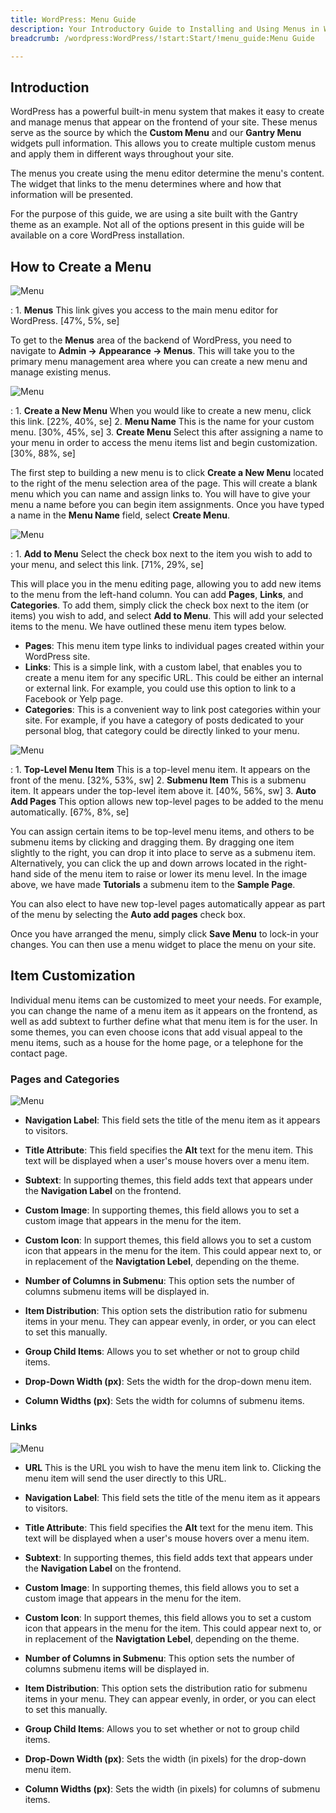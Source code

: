 ```yaml
---
title: WordPress: Menu Guide
description: Your Introductory Guide to Installing and Using Menus in WordPress.
breadcrumb: /wordpress:WordPress/!start:Start/!menu_guide:Menu Guide

---
```


Introduction
-----

WordPress has a powerful built-in menu system that makes it easy to create and manage menus that appear on the frontend of your site. These menus serve as the source by which the **Custom Menu** and our **Gantry Menu** widgets pull information. This allows you to create multiple custom menus and apply them in different ways throughout your site.

The menus you create using the menu editor determine the menu's content. The widget that links to the menu determines where and how that information will be presented.

For the purpose of this guide, we are using a site built with the Gantry theme as an example. Not all of the options present in this guide will be available on a core WordPress installation.

How to Create a Menu
-----

![Menu](assets/menu_1.jpeg)

:	1. **Menus** This link gives you access to the main menu editor for WordPress. [47%, 5%, se]

To get to the **Menus** area of the backend of WordPress, you need to navigate to **Admin -> Appearance -> Menus**. This will take you to the primary menu management area where you can create a new menu and manage existing menus. 

![Menu](assets/menu_4.jpeg)

:	1. **Create a New Menu** When you would like to create a new menu, click this link. [22%, 40%, se]
	2. **Menu Name** This is the name for your custom menu. [30%, 45%, se]
	3. **Create Menu** Select this after assigning a name to your menu in order to access the menu items list and begin customization. [30%, 88%, se]

The first step to building a new menu is to click **Create a New Menu** located to the right of the menu selection area of the page. This will create a blank menu which you can name and assign links to. You will have to give your menu a name before you can begin item assignments. Once you have typed a name in the **Menu Name** field, select **Create Menu**.

![Menu](assets/menu_5.jpeg)

:	1. **Add to Menu** Select the check box next to the item you wish to add to your menu, and select this link. [71%, 29%, se]

This will place you in the menu editing page, allowing you to add new items to the menu from the left-hand column. You can add **Pages**, **Links**, and **Categories**. To add them, simply click the check box next to the item (or items) you wish to add, and select **Add to Menu**. This will add your selected items to the menu. We have outlined these menu item types below.

* **Pages**: This menu item type links to individual pages created within your WordPress site.
* **Links**: This is a simple link, with a custom label, that enables you to create a menu item for any specific URL. This could be either an internal or external link. For example, you could use this option to link to a Facebook or Yelp page.
* **Categories**: This is a convenient way to link post categories within your site. For example, if you have a category of posts dedicated to your personal blog, that category could be directly linked to your menu.

![Menu](assets/menu_8.jpeg)

:	1. **Top-Level Menu Item** This is a top-level menu item. It appears on the front of the menu. [32%, 53%, sw]
	2. **Submenu Item** This is a submenu item. It appears under the top-level item above it. [40%, 56%, sw]
	3. **Auto Add Pages** This option allows new top-level pages to be added to the menu automatically. [67%, 8%, se]

You can assign certain items to be top-level menu items, and others to be submenu items by clicking and dragging them. By dragging one item slightly to the right, you can drop it into place to serve as a submenu item. Alternatively, you can click the up and down arrows located in the right-hand side of the menu item to raise or lower its menu level. In the image above, we have made **Tutorials** a submenu item to the **Sample Page**.

You can also elect to have new top-level pages automatically appear as part of the menu by selecting the **Auto add pages** check box.

Once you have arranged the menu, simply click **Save Menu** to lock-in your changes. You can then use a menu widget to place the menu on your site.

Item Customization
-----

Individual menu items can be customized to meet your needs. For example, you can change the name of a menu item as it appears on the frontend, as well as add subtext to further define what that menu item is for the user. In some themes, you can even choose icons that add visual appeal to the menu items, such as a house for the home page, or a telephone for the contact page.

### Pages and Categories

![Menu](assets/menu_2.jpeg)

* **Navigation Label**: This field sets the title of the menu item as it appears to visitors.

* **Title Attribute**: This field specifies the **Alt** text for the menu item. This text will be displayed when a user's mouse hovers over a menu item.

* **Subtext**: In supporting themes, this field adds text that appears under the **Navigation Label** on the frontend.

* **Custom Image**: In supporting themes, this field allows you to set a custom image that appears in the menu for the item.

* **Custom Icon**: In support themes, this field allows you to set a custom icon that appears in the menu for the item. This could appear next to, or in replacement of the **Navigtation Lebel**, depending on the theme.

* **Number of Columns in Submenu**: This option sets the number of columns submenu items will be displayed in. 

* **Item Distribution**: This option sets the distribution ratio for submenu items in your menu. They can appear evenly, in order, or you can elect to set this manually.

* **Group Child Items**: Allows you to set whether or not to group child items.

* **Drop-Down Width (px)**: Sets the width for the drop-down menu item.

* **Column Widths (px)**: Sets the width for columns of submenu items.

### Links

![Menu](assets/menu_3.jpeg)

* **URL** This is the URL you wish to have the menu item link to. Clicking the menu item will send the user directly to this URL.

* **Navigation Label**: This field sets the title of the menu item as it appears to visitors.

* **Title Attribute**: This field specifies the **Alt** text for the menu item. This text will be displayed when a user's mouse hovers over a menu item.

* **Subtext**: In supporting themes, this field adds text that appears under the **Navigation Label** on the frontend.

* **Custom Image**: In supporting themes, this field allows you to set a custom image that appears in the menu for the item.

* **Custom Icon**: In support themes, this field allows you to set a custom icon that appears in the menu for the item. This could appear next to, or in replacement of the **Navigtation Lebel**, depending on the theme.

* **Number of Columns in Submenu**: This option sets the number of columns submenu items will be displayed in. 

* **Item Distribution**: This option sets the distribution ratio for submenu items in your menu. They can appear evenly, in order, or you can elect to set this manually.

* **Group Child Items**: Allows you to set whether or not to group child items.

* **Drop-Down Width (px)**: Sets the width (in pixels) for the drop-down menu item.

* **Column Widths (px)**: Sets the width (in pixels) for columns of submenu items.
